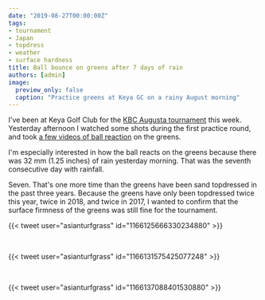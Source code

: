 ```yaml
---
date: "2019-08-27T00:00:00Z"
tags:
- tournament
- Japan
- topdress
- weather
- surface hardness
title: Ball bounce on greens after 7 days of rain
authors: [admin]
image:
  preview_only: false
  caption: "Practice greens at Keya GC on a rainy August morning"
---
```


I've been at Keya Golf Club for the [KBC Augusta tournament](https://www.asianturfgrass.com/2017-08-18-why-kbc-is-so-interesting/) this week. Yesterday afternoon I watched some shots during the first practice round, and took [a few videos of ball reaction](https://twitter.com/asianturfgrass/status/1166125666330234880?s=20) on the greens. 

I'm especially interested in how the ball reacts on the greens because there was 32 mm (1.25 inches) of rain yesterday morning. That was the seventh consecutive day with rainfall.

Seven. That's one more time than the greens have been sand topdressed in the past three years. Because the greens have only been topdressed twice this year, twice in 2018, and twice in 2017, I wanted to confirm that the surface firmness of the greens was still fine for the tournament. 

{{< tweet user="asianturfgrass" id="1166125666330234880" >}}

<br>

{{< tweet user="asianturfgrass" id="1166131575425077248" >}}

<br>

{{< tweet user="asianturfgrass" id="1166137088401530880" >}}
